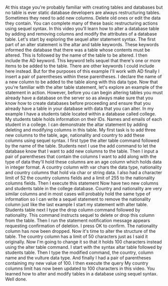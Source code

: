 At this stage you're probably familiar
with creating tables and databases but no table is ever static database developers
are always restructuring tables. Sometimes they need to add new columns. Delete old ones or
edit the data they contain. You can complete many of these basic
restructuring actions using sequel syntax. In this video you'll learn how to
alter a database table by adding and removing columns and
modify the attributes of a database table. Let's start by exploring
the sequel alter statement syntax. The first part of an alter statement
is the altar and table keywords. These keywords informed the database that
there was a table whose contents must be altered. This is followed by the name
of the table to be altered. I then include the AD keyword. This keyword tells sequel that there's one
or more items to be added to the table. There are other keywords I
could include here instead. But for the purposes of this
example I'll work with AD finally I insert a pair of parentheses
within these parentheses. I declare the name of a new column
to be added to the table along with this data type. Now that you're familiar with
the alter table statement, let's explore an example
of the statement in action. However, before you can begin altering
tables you must already have a database on the server so as always make
sure that you know how to create databases before proceeding and
ensure that you already have a table in your database with data
that you can alter. In my example I have a students table
located within a database called college. My students table holds
information on their IDs. Names and
emails of each student in a college. I can demonstrate the altar
statement by adding deleting and modifying columns in this table. My first task is to add three
new columns to the table, age, nationality and country to add
these columns using sequel syntax. I first type the alter table command
followed by the name of the table. Students next I use the add command
to let the database know that I want to add new columns to the table. Then I input a pair of parentheses
that contain the columns I want to add along with the type of data they'll hold
these columns are an age column which holds data in integer format. A country column with var chars
the data type, nationality and country columns that hold via char or
string data. I also had a character limit of
52 the country columns fields and a limit of 255 to
the nationality columns fields. Then I execute this statement
Now have two new columns and students table in the college database. Country and
nationality are very similar columns and in most cases will probably hold
the same type of information so I can write a sequel statement to
remove the nationality column just like the last example I start my
statement with alter table. Students table next I type the drop
column command followed by nationality. This command instructs sequel to delete or
drop this column from the table. Then I run the statement notification
message appears requesting confirmation of deletion. I press OK to confirm. The nationality column
has now been dropped. Now it's time to alter
the structure of the table. The country column has a limit of 50
characters just as I said it originally. Now I'm going to change it so that it holds 100 characters instead
using the alter table command. I start with the syntax altar
table followed by students table. Then I type the modified command,
the country, column name and the vulture data type. And finally I had a pair of parentheses
containing my new value of 100. I then execute the query My
country columns limit has now been updated to 100
characters in this video. You learned how to alter and modify
tables in a database using sequel syntax. Well done.